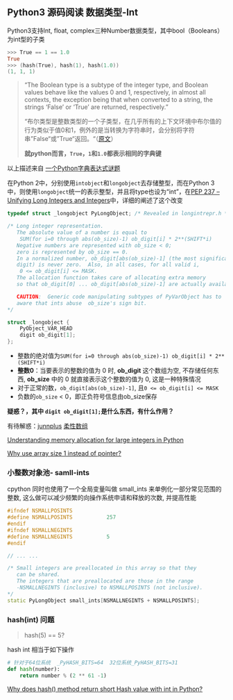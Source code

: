 ## Python3 源码阅读 数据类型-Int

Python3支持Int, float,  complex三种Number数据类型，其中bool（Booleans）为int型的子类

```powershell
>>> True == 1 == 1.0
True
>>> (hash(True), hash(1), hash(1.0))
(1, 1, 1)
```

> “The Boolean type is a subtype of the integer type, and Boolean values behave like the values 0 and 1, respectively, in almost all contexts, the exception being that when converted to a string, the strings ‘False’ or ‘True’ are returned, respectively.”
>
> “布尔类型是整数类型的一个子类型，在几乎所有的上下文环境中布尔值的行为类似于值0和1，例外的是当转换为字符串时，会分别将字符串”False“或”True“返回。“（[原文](https://docs.python.org/3/reference/datamodel.html#the-standard-type-hierarchy)）
>
> **就python而言，`True`，`1`和`1.0`都表示相同的字典键**

以上描述来自 [一个Python字典表达式谜题](https://vimiix.com/post/2017/12/28/python-mystery-dict-expression/#5ab0ed06ee920a00454446ee)



在Python 2中，分别使用`intobject`和`longobject`去存储整型，而在Python 3中，则使用`longobject`统一的表示整型，并且将type也设为“int”，在[PEP 237 – Unifying Long Integers and Integers](https://www.python.org/dev/peps/pep-0237/)中，详细的阐述了这个改变

```c++
typedef struct _longobject PyLongObject; /* Revealed in longintrepr.h */
```

```c++
/* Long integer representation.
   The absolute value of a number is equal to
    SUM(for i=0 through abs(ob_size)-1) ob_digit[i] * 2**(SHIFT*i)
   Negative numbers are represented with ob_size < 0;
   zero is represented by ob_size == 0.
   In a normalized number, ob_digit[abs(ob_size)-1] (the most significant
   digit) is never zero.  Also, in all cases, for all valid i,
    0 <= ob_digit[i] <= MASK.
   The allocation function takes care of allocating extra memory
   so that ob_digit[0] ... ob_digit[abs(ob_size)-1] are actually available.

   CAUTION:  Generic code manipulating subtypes of PyVarObject has to
   aware that ints abuse  ob_size's sign bit.
*/

struct _longobject {
    PyObject_VAR_HEAD
    digit ob_digit[1]; 
};
```

- 整数的绝对值为`SUM(for i=0 through abs(ob_size)-1) ob_digit[i] * 2**(SHIFT*i)`
- **整数0**：当要表示的整数的值为 0 时, **ob_digit** 这个数组为空, 不存储任何东西, **ob_size** 中的 0 就直接表示这个整数的值为 0, 这是一种特殊情况
- 对于正常的数，`ob_digit[abs(ob_size)-1]`, 且`0 <= ob_digit[i] <= MASK`
- 负数的`ob_size` < 0，即正负符号信息由ob_size保存



**疑惑？，其中 `digit ob_digit[1];`是什么东西，有什么作用？**

有待解惑：[junnplus](https://github.com/Junnplus/blog/issues/12#)  [柔性数组](https://github.com/Junnplus/blog/issues/12#issuecomment-431687478)

[Understanding memory allocation for large integers in Python](https://stackoverflow.com/questions/40344159/understanding-memory-allocation-for-large-integers-in-python)

[Why use array size 1 instead of pointer?](https://stackoverflow.com/questions/6390331/why-use-array-size-1-instead-of-pointer/6390357#6390357)



### 小整数对象池- samll-ints

cpython 同时也使用了一个全局变量叫做 small_ints 来单例化一部分常见范围的整数, 这么做可以减少频繁的向操作系统申请和释放的次数, 并提高性能

```c++
#ifndef NSMALLPOSINTS
#define NSMALLPOSINTS           257
#endif
#ifndef NSMALLNEGINTS
#define NSMALLNEGINTS           5
#endif

// ... ...

/* Small integers are preallocated in this array so that they
   can be shared.
   The integers that are preallocated are those in the range
   -NSMALLNEGINTS (inclusive) to NSMALLPOSINTS (not inclusive).
*/
static PyLongObject small_ints[NSMALLNEGINTS + NSMALLPOSINTS];
```



### hash(int) 问题

> hash(5) == 5?

hash int 相当于如下操作

```python
# 针对于64位系统  _PyHASH_BITS=64  32位系统_PyHASH_BITS=31
def hash(number):
    return number % (2 ** 61 -1)
```

[Why does hash() method return short Hash value with int in Python?](https://stackoverflow.com/questions/53194244/why-does-hash-method-return-short-hash-value-with-int-in-python)